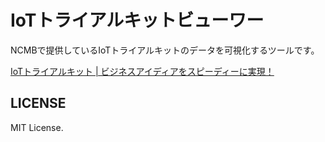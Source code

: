 # IoTトライアルキットビューワー

NCMBで提供しているIoTトライアルキットのデータを可視化するツールです。

[IoTトライアルキット | ビジネスアイディアをスピーディーに実現！](http://mb.cloud.nifty.com/iot-trialkit/)

## LICENSE

MIT License.

